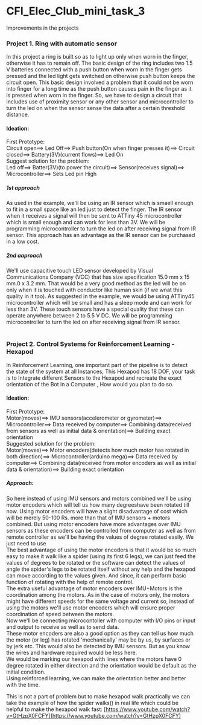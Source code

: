 # CFI_Elec_Club_mini_task_3
Improvements in the projects
### Project 1. Ring with automatic sensor
In this project a ring is built so as to light up only when worn in the finger, otherwise it has to remain off. The basic design of the ring includes two 1.5 V batteries connected with a push button when worn in the finger gets pressed and the led light gets switched on otherwise push button keeps the circuit open. This basic design involved a problem that it could not be worn into finger for a long time as the push button causes pain in the finger as it is pressed when worn in the finger. So, we have to design a circuit that includes use of proximity sensor or any other sensor and microcontroller to turn the led on when the sensor sense the data after a certain threshold distance.
#### Ideation:
First Prototype:
<br />Circuit open==> Led Off==> Push button(On when finger presses it)==> Circuit closed==> Battery(3V)(current flows)==> Led On
<br />Suggest solution for the problem:
<br />Led off==> Batter(3V)(to power the circuit)==> Sensor(receives signal)==> Microcontroller==> Sets Led pin High
##### 1st approach
As used in the example, we'll be using an IR sensor which is smaell enough to fit in a small space like an led just to detect the finger. The IR sensor when it receives a signal will then be sent to ATTiny 45 microcontroller which is small enough and can work for less than 3V. We will be programming microcontroller to turn the led on after receiving signal from IR sensor. This approach has an advantage as the IR sensor can be purchased in a low cost.
##### 2nd aaproach
We'll use capacitive touch LED sensor developed by Visual Communications Company (VCC) that has size specification 15.0 mm x 15 mm.0 x 3.2 mm. That would be a very good method as the led will be on only when it is touched with conductor like human skin (if we wnat this quality in it too). As suggested in the example, we would be using ATTiny45 microcontroller which will be small and has a sleep mode and can work for less than 3V. These touch sensors have a special quality that these can operate anywhere between 2 to 5.5 V DC. We will be programming microcontroller to turn the led on after receiving signal from IR sensor.
<br />
&nbsp;

### Project 2. Control Systems for Reinforcement Learning - Hexapod
In Reinforcement Learning, one important part of the pipeline is to detect the state of the system at all Instances, This Hexapod has 18 DOF, your task is to Integrate different Sensors to the Hexapod and recreate the exact orientation of the Bot in a Computer , How would you plan to do so.
#### Ideation:
First Prototype:
<br />Motor(moves)==> IMU sensors(accelerometer or gyrometer)==> Microcontroller==> Data received by computer==> Combining data(received from sensors as well as initial data & orientation)==> Building exact orientation
<br />Suggested solution for the problem:
<br />Motor(moves)==> Motor encoders(detects how much motor has rotated in both direction)==> Microcontroller(arduino mega)==> Data received by computer==> Combining data(received from motor encoders as well as initial data & orientation)==> Building exact orientation
##### Approach:
So here instead of using IMU sensors and motors combined we'll be using motor encoders which will tell us how many degreeshave been rotated till now. Using motor encoders will have a slight disadvantage of cost which will be merely 50-100 Rs. more than that of IMU sensors + motors combined. But using motor encoders have more advantages over IMU sensors as these encoders can be controlled from computer as well as from remote controller as we'll be having the values of degree rotated easily. We just need to use 
<br /> The best advantage of using the motor encoders is that it would be so much easy to make it walk like a spider (using its first 6 legs), we can just feed the values of degrees to be rotated or the software can detect the values of angle the spider's legs to be rotated itself without any help and the hexapod can move according to the values given. And since, it can perform basic function of rotating with the help of remote control.
<br />The extra useful advantage of motor encoders over IMU+Motors is the coordination among the motors. As in the case of motors only, the motors might have different speeds for the same voltage and current so, instead of using the motors we'll use motor encoders which will ensure proper coordination of speed between the motors.
<br /> Now we'll be connecting microcontoller with computer with I/O pins or input and output to receive as well as to send data.
<br />These motor encoders are also a good option as they can tell us how much the motor (or leg) has rotated 'mechanically' may be by us, by surfaces or by jerk etc. This would also be detected by IMU sensors. But as you know the wires and hardware required would be less here.
<br /> We would be marking our hexapod with lines where the motors have 0 degree rotated in either direction and the orientation would be default as the initial condition.
<br />Using reinforced learning, we can make the orientation better and better with the time.
&nbsp;

This is not a part of problem but to make hexapod walk practically we can take the example of how the spider walks() in real life which could be helpful to make the hexapod walk fast: [https://www.youtube.com/watch?v=GtHzpX0FCFY](https://www.youtube.com/watch?v=GtHzpX0FCFY)

































